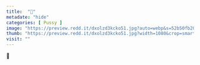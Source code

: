 ```yaml
---
title:  "👀"
metadate: "hide"
categories: [ Pussy ]
image: "https://preview.redd.it/dxolzd3kcko51.jpg?auto=webp&s=52b50fb206d853d25980ed6dd39de0814f35f122"
thumb: "https://preview.redd.it/dxolzd3kcko51.jpg?width=1080&crop=smart&auto=webp&s=1a5bede5e534d593f77d3886f9f762c0bfc0ea85"
visit: ""
---
```

👀

